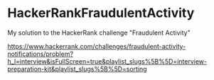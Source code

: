 # HackerRankFraudulentActivity
My solution to the HackerRank challenge "Fraudulent Activity"

https://www.hackerrank.com/challenges/fraudulent-activity-notifications/problem?h_l=interview&isFullScreen=true&playlist_slugs%5B%5D=interview-preparation-kit&playlist_slugs%5B%5D=sorting

